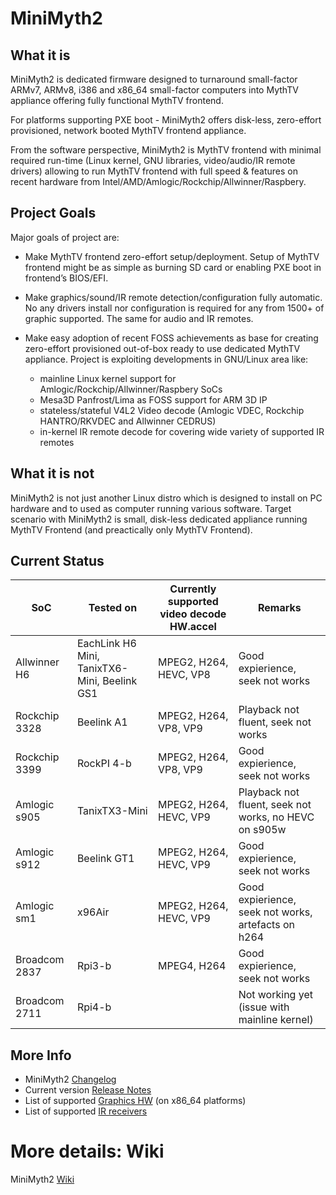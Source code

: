 # MiniMyth2

## What it is
MiniMyth2 is dedicated firmware designed to turnaround small-factor ARMv7, ARMv8, i386 and x86_64 small-factor
computers into MythTV appliance offering fully functional MythTV frontend.

For platforms supporting PXE boot - MiniMyth2 offers disk-less, zero-effort provisioned, network booted MythTV frontend appliance.

From the software perspective, MiniMyth2 is MythTV frontend with minimal required run-time
(Linux kernel, GNU libraries, video/audio/IR remote drivers) allowing to run MythTV frontend with full speed & features
on recent hardware from Intel/AMD/Amlogic/Rockchip/Allwinner/Raspbery.


## Project Goals
Major goals of project are:

- Make MythTV frontend zero-effort setup/deployment.
Setup of MythTV frontend might be as simple as burning SD card or enabling PXE boot in frontend’s BIOS/EFI.

- Make graphics/sound/IR remote detection/configuration fully automatic.
No any drivers install nor configuration is required for any from 1500+ of graphic supported. The same for audio and IR remotes.

- Make easy adoption of recent FOSS achievements as base for creating zero-effort provisioned out-of-box ready to use
dedicated MythTV appliance.
Project is exploiting developments in GNU/Linux area like:
  - mainline Linux kernel support for Amlogic/Rockchip/Allwinner/Raspbery SoCs
  - Mesa3D Panfrost/Lima as FOSS support for ARM 3D IP
  - stateless/stateful V4L2 Video decode (Amlogic VDEC, Rockchip HANTRO/RKVDEC and Allwinner CEDRUS)
  - in-kernel IR remote decode for covering wide variety of supported IR remotes


## What it is not
MiniMyth2 is not just another Linux distro which is
designed to install on PC hardware and to used as computer
running various software.
Target scenario with MiniMyth2 is small, disk-less dedicated appliance
running MythTV Frontend (and preactically only MythTV Frontend).

## Current Status
SoC           | Tested on                                    | Currently supported video decode HW.accel | Remarks                            |
------------- |----------------------------------------------|-------------------------------------------|------------------------------------|
Allwinner H6  | EachLink H6 Mini, TanixTX6-Mini, Beelink GS1 | MPEG2, H264, HEVC, VP8                    | Good expierience, seek not works 
Rockchip 3328 | Beelink A1                                   | MPEG2, H264, VP8, VP9                     | Playback not fluent, seek not works
Rockchip 3399 | RockPI 4-b                                   | MPEG2, H264, VP8, VP9                     | Good expierience, seek not works
Amlogic s905  | TanixTX3-Mini                                | MPEG2, H264, HEVC, VP9                    | Playback not fluent, seek not works, no HEVC on s905w
Amlogic s912  | Beelink GT1                                  | MPEG2, H264, HEVC, VP9                    | Good expierience, seek not works
Amlogic sm1   | x96Air                                       | MPEG2, H264, HEVC, VP9                    | Good expierience, seek not works, artefacts on h264
Broadcom 2837 | Rpi3-b                                       | MPEG4, H264                               | Good expierience, seek not works
Broadcom 2711 | Rpi4-b                                       |                                           | Not working yet (issue with mainline kernel)

## More Info
- MiniMyth2 [Changelog](https://raw.githubusercontent.com/warpme/minimyth2/master/html/minimyth/document-changelog.txt)
- Current version [Release Notes](https://raw.githubusercontent.com/warpme/minimyth2/master/html/minimyth/document-release-notes.txt)
- List of supported [Graphics HW](https://raw.githubusercontent.com/warpme/minimyth2/master/html/minimyth/document-supported-gfx-hardware.txt) (on x86_64 platforms)
- List of supported [IR receivers](https://raw.githubusercontent.com/warpme/minimyth2/master/html/minimyth/document-supported-IR-remotes.txt)

# More details: Wiki
MiniMyth2 [Wiki](https://github.com/warpme/minimyth2/wiki)
